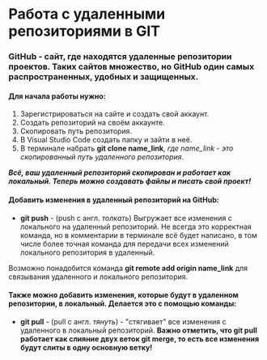 # Работа с удаленными репозиториями в GIT

### GitHub - сайт, где находятся удаленные репозитории проектов. Таких сайтов множество, но GitHub один самых распространенных, удобных и защищенных. 
#### Для начала работы нужно: 
1. Зарегистрироваться на сайте и создать свой аккаунт.
2. Создать репозиторий на своём аккаунте.
3. Скопировать путь репозитория.
4. В Visual Studio Code создать папку и зайти в неё.
5. В терминале набрать **git clone name_link**, *где name_link - это скопированный путь удаленного репозитория*.

 _**Всё, ваш удаленный репозиторий скопирован и работает как локальный. Теперь можно создавать файлы и писать свой проект!**_
 #### Добавить изменения в удаленный репозиторий на GitHub:
- **git push** - (push с англ. *толкать*) Выгружает все изменения с локального на удаленный репозиторий. Не всегда это корректная команда, но в комментарии в терминале всё будет  написано, в том числе более точная команда для передачи всех изменений локального репозитория в удаленный.

Возможно понадобится команда **git remote add origin name_link** для связывания удаленного и локального репозитория.
#### Также можно добавить изменения, которые будут в удаленном репозитории, в локальный. Делается это с помощью команды:
- **git pull** - (pull c англ. *тянуть*) - "стягивает" все изменения с удаленного в локальный репозиторий. **Важно отметить, что git pull работает как слияние двух веток git merge, то есть все изменения будут слиты в одну основную ветку!**